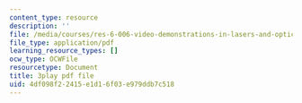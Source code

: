 ```yaml
---
content_type: resource
description: ''
file: /media/courses/res-6-006-video-demonstrations-in-lasers-and-optics-spring-2008/4df098f22415e1d16f03e979ddb7c518_zD6tTb74KdU.pdf
file_type: application/pdf
learning_resource_types: []
ocw_type: OCWFile
resourcetype: Document
title: 3play pdf file
uid: 4df098f2-2415-e1d1-6f03-e979ddb7c518
---
```

